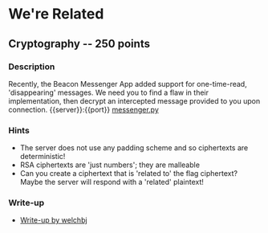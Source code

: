 # We're Related

## Cryptography -- 250 points

### Description

Recently, the Beacon Messenger App added support for one-time-read, 'disappearing' messages. We need you to find a flaw in their implementation, then decrypt an intercepted message provided to you upon connection. {{server}}:{{port}} [messenger.py](./messenger.py)

### Hints

* The server does not use any padding scheme and so ciphertexts are deterministic!
* RSA ciphertexts are 'just numbers'; they are malleable
* Can you create a ciphertext that is 'related to' the flag ciphertext? Maybe the server will respond with a 'related' plaintext!


### Write-up

- [Write-up by welchbj](https://github.com/welchbj/ctf/tree/master/writeups/2020/CyberStakes/were-related)
